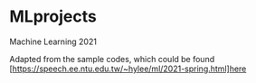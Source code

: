 # MLprojects
Machine Learning 2021

Adapted from the sample codes, which could be found [https://speech.ee.ntu.edu.tw/~hylee/ml/2021-spring.html]here
